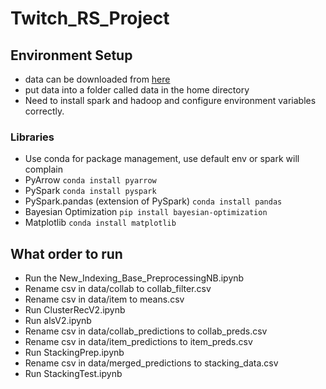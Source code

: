 # Twitch_RS_Project

## Environment Setup

- data can be downloaded from [here](https://cseweb.ucsd.edu//~jmcauley/datasets.html#twitch)
- put data into a folder called data in the home directory
- Need to install spark and hadoop and configure environment variables correctly.

### Libraries

- Use conda for package management, use default env or spark will complain
- PyArrow `conda install pyarrow`
- PySpark `conda install pyspark`
- PySpark.pandas (extension of PySpark) `conda install pandas`
- Bayesian Optimization `pip install bayesian-optimization`
- Matplotlib `conda install matplotlib`

## What order to run

- Run the New_Indexing_Base_PreprocessingNB.ipynb
- Rename csv in data/collab to collab_filter.csv
- Rename csv in data/item to means.csv
- Run ClusterRecV2.ipynb
- Run alsV2.ipynb
- Rename csv in data/collab_predictions to collab_preds.csv
- Rename csv in data/item_predictions to item_preds.csv
- Run StackingPrep.ipynb
- Rename csv in data/merged_predictions to stacking_data.csv
- Run StackingTest.ipynb
